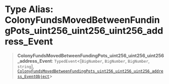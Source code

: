 # Type Alias: ColonyFundsMovedBetweenFundingPots\_uint256\_uint256\_uint256\_address\_Event

> **ColonyFundsMovedBetweenFundingPots\_uint256\_uint256\_uint256\_address\_Event**: `TypedEvent`\<\[`BigNumber`, `BigNumber`, `BigNumber`, `string`\], [`ColonyFundsMovedBetweenFundingPots_uint256_uint256_uint256_address_EventObject`](../interfaces/ColonyFundsMovedBetweenFundingPots_uint256_uint256_uint256_address_EventObject.md)\>

